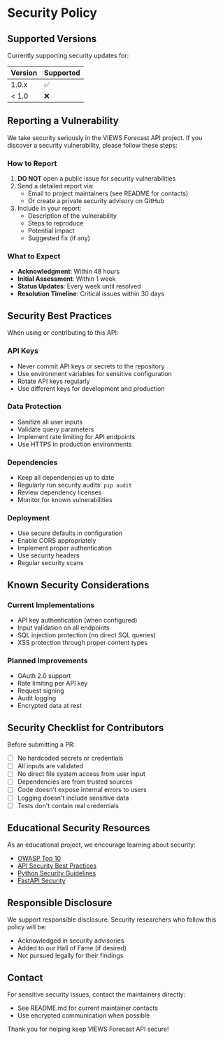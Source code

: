 # Security Policy

## Supported Versions

Currently supporting security updates for:

| Version | Supported          |
| ------- | ------------------ |
| 1.0.x   | :white_check_mark: |
| < 1.0   | :x:                |

## Reporting a Vulnerability

We take security seriously in the VIEWS Forecast API project. If you discover a security vulnerability, please follow these steps:

### How to Report

1. **DO NOT** open a public issue for security vulnerabilities
2. Send a detailed report via:
   - Email to project maintainers (see README for contacts)
   - Or create a private security advisory on GitHub
3. Include in your report:
   - Description of the vulnerability
   - Steps to reproduce
   - Potential impact
   - Suggested fix (if any)

### What to Expect

- **Acknowledgment**: Within 48 hours
- **Initial Assessment**: Within 1 week
- **Status Updates**: Every week until resolved
- **Resolution Timeline**: Critical issues within 30 days

## Security Best Practices

When using or contributing to this API:

### API Keys
- Never commit API keys or secrets to the repository
- Use environment variables for sensitive configuration
- Rotate API keys regularly
- Use different keys for development and production

### Data Protection
- Sanitize all user inputs
- Validate query parameters
- Implement rate limiting for API endpoints
- Use HTTPS in production environments

### Dependencies
- Keep all dependencies up to date
- Regularly run security audits: `pip audit`
- Review dependency licenses
- Monitor for known vulnerabilities

### Deployment
- Use secure defaults in configuration
- Enable CORS appropriately
- Implement proper authentication
- Use security headers
- Regular security scans

## Known Security Considerations

### Current Implementations
- API key authentication (when configured)
- Input validation on all endpoints
- SQL injection protection (no direct SQL queries)
- XSS protection through proper content types

### Planned Improvements
- OAuth 2.0 support
- Rate limiting per API key
- Request signing
- Audit logging
- Encrypted data at rest

## Security Checklist for Contributors

Before submitting a PR:

- [ ] No hardcoded secrets or credentials
- [ ] All inputs are validated
- [ ] No direct file system access from user input
- [ ] Dependencies are from trusted sources
- [ ] Code doesn't expose internal errors to users
- [ ] Logging doesn't include sensitive data
- [ ] Tests don't contain real credentials

## Educational Security Resources

As an educational project, we encourage learning about security:

- [OWASP Top 10](https://owasp.org/www-project-top-ten/)
- [API Security Best Practices](https://owasp.org/www-project-api-security/)
- [Python Security Guidelines](https://python.readthedocs.io/en/latest/library/security_warnings.html)
- [FastAPI Security](https://fastapi.tiangolo.com/tutorial/security/)

## Responsible Disclosure

We support responsible disclosure. Security researchers who follow this policy will be:
- Acknowledged in security advisories
- Added to our Hall of Fame (if desired)
- Not pursued legally for their findings

## Contact

For sensitive security issues, contact the maintainers directly:
- See README.md for current maintainer contacts
- Use encrypted communication when possible

Thank you for helping keep VIEWS Forecast API secure!